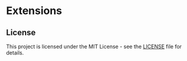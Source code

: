 # Extensions

## License

This project is licensed under the MIT License - see the [LICENSE](./LICENSE) file for details.
